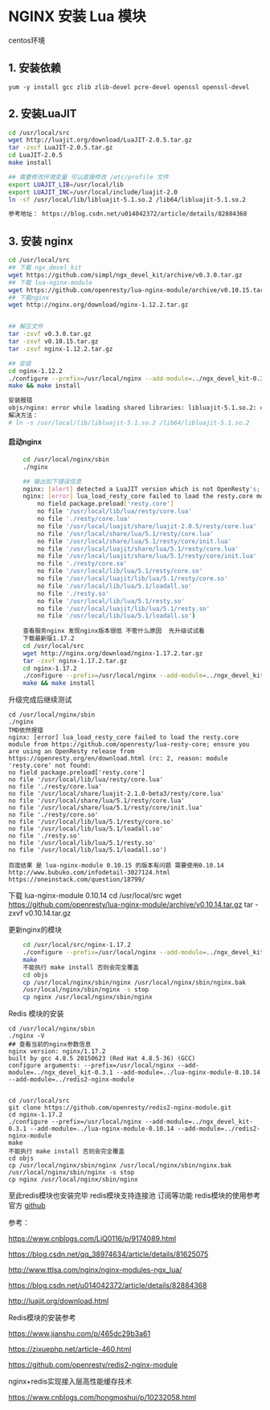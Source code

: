 # NGINX 安装 Lua 模块

centos环境

## 1. 安装依赖
    
    yum -y install gcc zlib zlib-devel pcre-devel openssl openssl-devel
    
## 2. 安装LuaJIT

```bash
cd /usr/local/src
wget http://luajit.org/download/LuaJIT-2.0.5.tar.gz
tar -zxcf LuaJIT-2.0.5.tar.gz
cd LuaJIT-2.0.5
make install

## 需要修改环境变量 可以直接修改 /etc/profile 文件
export LUAJIT_LIB=/usr/local/lib 
export LUAJIT_INC=/usr/local/include/luajit-2.0 
ln -sf /usr/local/lib/libluajit-5.1.so.2 /lib64/libluajit-5.1.so.2

参考地址： https://blog.csdn.net/u014042372/article/details/82884368
```

## 3. 安装 nginx

```bash
cd /usr/local/src
## 下载 ngx_devel_kit
wget https://github.com/simpl/ngx_devel_kit/archive/v0.3.0.tar.gz
## 下载 lua-nginx-module
wget https://github.com/openresty/lua-nginx-module/archive/v0.10.15.tar.gz
## 下载nginx
wget http://nginx.org/download/nginx-1.12.2.tar.gz


## 解压文件
tar -zxvf v0.3.0.tar.gz
tar -zxvf v0.10.15.tar.gz
tar -zxvf nginx-1.12.2.tar.gz

## 安装
cd nginx-1.12.2
./configure --prefix=/usr/local/nginx --add-module=../ngx_devel_kit-0.3.0 --add-module=../lua-nginx-module-0.10.15
make && make install

安装报错
objs/nginx: error while loading shared libraries: libluajit-5.1.so.2: cannot open shared object file: No such file or directory
解决方法：
# ln -s /usr/local/lib/libluajit-5.1.so.2 /lib64/libluajit-5.1.so.2

```

#### 启动nginx 

```bash
    cd /usr/local/nginx/sbin
    ./nginx

    ## 输出如下错误信息    
    nginx: [alert] detected a LuaJIT version which is not OpenResty's; many optimizations will be disabled and performance will be compromised (see https://github.com/openresty/luajit2 for OpenResty's LuaJIT or, even better, consider using the OpenResty releases from https://openresty.org/en/download.html)
    nginx: [error] lua_load_resty_core failed to load the resty.core module from https://github.com/openresty/lua-resty-core; ensure you are using an OpenResty release from https://openresty.org/en/download.html (rc: 2, reason: module 'resty.core' not found:
    	no field package.preload['resty.core']
    	no file '/usr/local/lib/lua/resty/core.lua'
    	no file './resty/core.lua'
    	no file '/usr/local/luajit/share/luajit-2.0.5/resty/core.lua'
    	no file '/usr/local/share/lua/5.1/resty/core.lua'
    	no file '/usr/local/share/lua/5.1/resty/core/init.lua'
    	no file '/usr/local/luajit/share/lua/5.1/resty/core.lua'
    	no file '/usr/local/luajit/share/lua/5.1/resty/core/init.lua'
    	no file './resty/core.so'
    	no file '/usr/local/lib/lua/5.1/resty/core.so'
    	no file '/usr/local/luajit/lib/lua/5.1/resty/core.so'
    	no file '/usr/local/lib/lua/5.1/loadall.so'
    	no file './resty.so'
    	no file '/usr/local/lib/lua/5.1/resty.so'
    	no file '/usr/local/luajit/lib/lua/5.1/resty.so'
    	no file '/usr/local/lib/lua/5.1/loadall.so')
    	
    查看服务nginx 发现nginx版本很低 不管什么原因  先升级试试看
    下载最新版1.17.2
    cd /usr/local/src
    wget http://nginx.org/download/nginx-1.17.2.tar.gz
    tar -zxvf nginx-1.17.2.tar.gz
    cd nginx-1.17.2
    ./configure --prefix=/usr/local/nginx --add-module=../ngx_devel_kit-0.3.0 --add-module=../lua-nginx-module-0.10.15
    make && make install
```

升级完成后继续测试
    
    cd /usr/local/nginx/sbin
    ./nginx
    TMD依然报错
    nginx: [error] lua_load_resty_core failed to load the resty.core module from https://github.com/openresty/lua-resty-core; ensure you are using an OpenResty release from https://openresty.org/en/download.html (rc: 2, reason: module 'resty.core' not found:
	no field package.preload['resty.core']
	no file '/usr/local/lib/lua/resty/core.lua'
	no file './resty/core.lua'
	no file '/usr/local/share/luajit-2.1.0-beta3/resty/core.lua'
	no file '/usr/local/share/lua/5.1/resty/core.lua'
	no file '/usr/local/share/lua/5.1/resty/core/init.lua'
	no file './resty/core.so'
	no file '/usr/local/lib/lua/5.1/resty/core.so'
	no file '/usr/local/lib/lua/5.1/loadall.so'
	no file './resty.so'
	no file '/usr/local/lib/lua/5.1/resty.so'
	no file '/usr/local/lib/lua/5.1/loadall.so')

    百度结果 是 lua-nginx-module 0.10.15 的版本有问题 需要使用0.10.14
    http://www.bubuko.com/infodetail-3027124.html
    https://oneinstack.com/question/18799/
    
下载 lua-nginx-module 0.10.14
    cd /usr/local/src
    wget https://github.com/openresty/lua-nginx-module/archive/v0.10.14.tar.gz
    tar -zxvf v0.10.14.tar.gz
    
更新nginx的模块

```bash
    cd /usr/local/src/nginx-1.17.2
    ./configure --prefix=/usr/local/nginx --add-module=../ngx_devel_kit-0.3.0 --add-module=../lua-nginx-module-0.10.14
    make
    不能执行 make install 否则会完全覆盖
    cd objs
    cp /usr/local/nginx/sbin/nginx /usr/local/nginx/sbin/nginx.bak
    /usr/local/nginx/sbin/nginx -s stop
    cp nginx /usr/local/nginx/sbin/nginx
```

Redis 模块的安装

```
cd /usr/local/nginx/sbin
./nginx -V 
## 查看当前的nginx参数信息
nginx version: nginx/1.17.2
built by gcc 4.8.5 20150623 (Red Hat 4.8.5-36) (GCC) 
configure arguments: --prefix=/usr/local/nginx --add-module=../ngx_devel_kit-0.3.1 --add-module=../lua-nginx-module-0.10.14 --add-module=../redis2-nginx-module


cd /usr/local/src
git clone https://github.com/openresty/redis2-nginx-module.git
cd nginx-1.17.2
./configure --prefix=/usr/local/nginx --add-module=../ngx_devel_kit-0.3.1 --add-module=../lua-nginx-module-0.10.14 --add-module=../redis2-nginx-module
make
不能执行 make install 否则会完全覆盖
cd objs
cp /usr/local/nginx/sbin/nginx /usr/local/nginx/sbin/nginx.bak
/usr/local/nginx/sbin/nginx -s stop
cp nginx /usr/local/nginx/sbin/nginx
```
至此redis模块也安装完毕
redis模块支持连接池 订阅等功能
redis模块的使用参考官方 [github](https://github.com/openresty/redis2-nginx-module/)


参考：

https://www.cnblogs.com/LiQ0116/p/9174089.html

https://blog.csdn.net/qq_38974634/article/details/81625075

http://www.ttlsa.com/nginx/nginx-modules-ngx_lua/

https://blog.csdn.net/u014042372/article/details/82884368

http://luajit.org/download.html


Redis模块的安装参考

https://www.jianshu.com/p/465dc29b3a61

https://zixuephp.net/article-460.html

https://github.com/openresty/redis2-nginx-module

nginx+redis实现接入层高性能缓存技术

https://www.cnblogs.com/hongmoshui/p/10232058.html
    